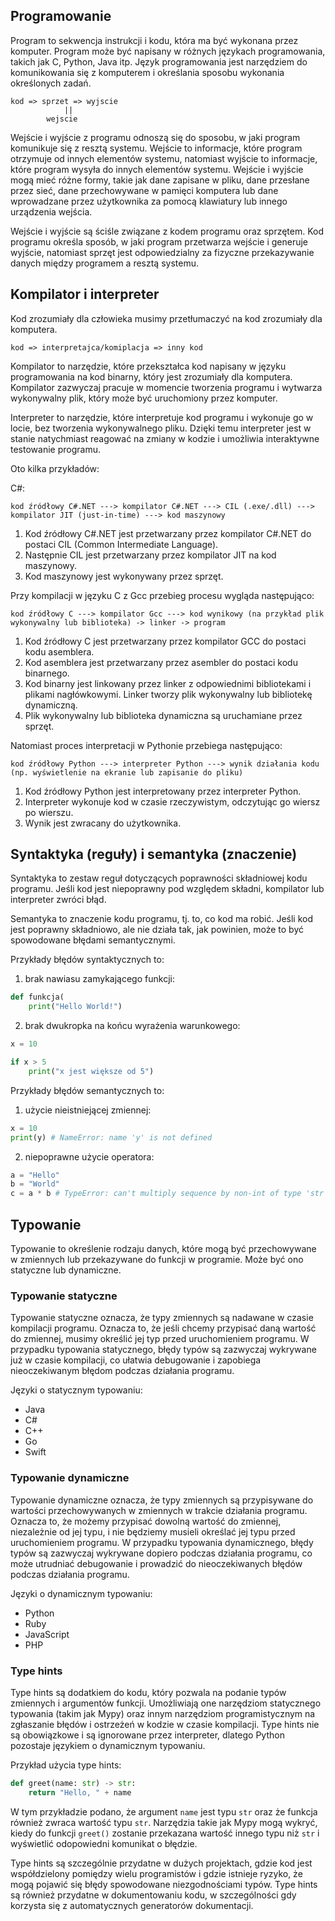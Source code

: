 ## Programowanie

Program to sekwencja instrukcji i kodu, która ma być wykonana przez komputer. Program może być napisany w różnych językach programowania, takich jak C, Python, Java itp. Język programowania jest narzędziem do komunikowania się z komputerem i określania sposobu wykonania określonych zadań.

```
kod => sprzet => wyjscie
            ||
        wejscie
```
      
Wejście i wyjście z programu odnoszą się do sposobu, w jaki program komunikuje się z resztą systemu. Wejście to informacje, które program otrzymuje od innych elementów systemu, natomiast wyjście to informacje, które program wysyła do innych elementów systemu. Wejście i wyjście mogą mieć różne formy, takie jak dane zapisane w pliku, dane przesłane przez sieć, dane przechowywane w pamięci komputera lub dane wprowadzane przez użytkownika za pomocą klawiatury lub innego urządzenia wejścia.

Wejście i wyjście są ściśle związane z kodem programu oraz sprzętem. Kod programu określa sposób, w jaki program przetwarza wejście i generuje wyjście, natomiast sprzęt jest odpowiedzialny za fizyczne przekazywanie danych między programem a resztą systemu. 

## Kompilator i interpreter

Kod zrozumiały dla człowieka musimy przetłumaczyć na kod zrozumiały dla komputera.

```
kod => interpretajca/komiplacja => inny kod
```

Kompilator to narzędzie, które przekształca kod napisany w języku programowania na kod binarny, który jest zrozumiały dla komputera. Kompilator zazwyczaj pracuje w momencie tworzenia programu i wytwarza wykonywalny plik, który może być uruchomiony przez komputer.

Interpreter to narzędzie, które interpretuje kod programu i wykonuje go w locie, bez tworzenia wykonywalnego pliku. Dzięki temu interpreter jest w stanie natychmiast reagować na zmiany w kodzie i umożliwia interaktywne testowanie programu.

Oto kilka przykładów:

C#:

```
kod źródłowy C#.NET ---> kompilator C#.NET ---> CIL (.exe/.dll) ---> kompilator JIT (just-in-time) ---> kod maszynowy
```

1. Kod źródłowy C#.NET jest przetwarzany przez kompilator C#.NET do postaci CIL (Common Intermediate Language).
1. Następnie CIL jest przetwarzany przez kompilator JIT na kod maszynowy.
1. Kod maszynowy jest wykonywany przez sprzęt.

Przy kompilacji w języku C z Gcc przebieg procesu wygląda następująco:

```
kod źródłowy C ---> kompilator Gcc ---> kod wynikowy (na przykład plik wykonywalny lub biblioteka) -> linker -> program
```

1. Kod źródłowy C jest przetwarzany przez kompilator GCC do postaci kodu asemblera.
1. Kod asemblera jest przetwarzany przez asembler do postaci kodu binarnego.
1. Kod binarny jest linkowany przez linker z odpowiednimi bibliotekami i plikami nagłówkowymi. Linker tworzy plik wykonywalny lub bibliotekę dynamiczną.
1. Plik wykonywalny lub biblioteka dynamiczna są uruchamiane przez sprzęt.

Natomiast proces interpretacji w Pythonie przebiega następująco:

```
kod źródłowy Python ---> interpreter Python ---> wynik działania kodu (np. wyświetlenie na ekranie lub zapisanie do pliku)
```

1. Kod źródłowy Python jest interpretowany przez interpreter Python.
1. Interpreter wykonuje kod w czasie rzeczywistym, odczytując go wiersz po wierszu.
1. Wynik jest zwracany do użytkownika.

## Syntaktyka (reguły) i semantyka (znaczenie)

Syntaktyka to zestaw reguł dotyczących poprawności składniowej kodu programu. Jeśli kod jest niepoprawny pod względem składni, kompilator lub interpreter zwróci błąd.

Semantyka to znaczenie kodu programu, tj. to, co kod ma robić. Jeśli kod jest poprawny składniowo, ale nie działa tak, jak powinien, może to być spowodowane błędami semantycznymi.

Przykłady błędów syntaktycznych to:

1. brak nawiasu zamykającego funkcji:

```python
def funkcja(
    print("Hello World!")
```

2. brak dwukropka na końcu wyrażenia warunkowego:

```python
x = 10

if x > 5
    print("x jest większe od 5")
```

Przykłady błędów semantycznych to:

1. użycie nieistniejącej zmiennej:

```python
x = 10
print(y) # NameError: name 'y' is not defined
```

2. niepoprawne użycie operatora:

```python
a = "Hello"
b = "World"
c = a * b # TypeError: can't multiply sequence by non-int of type 'str'
```

## Typowanie

Typowanie to określenie rodzaju danych, które mogą być przechowywane w zmiennych lub przekazywane do funkcji w programie. Może być ono statyczne lub dynamiczne.

### Typowanie statyczne

Typowanie statyczne oznacza, że typy zmiennych są nadawane w czasie kompilacji programu. Oznacza to, że jeśli chcemy przypisać daną wartość do zmiennej, musimy określić jej typ przed uruchomieniem programu. W przypadku typowania statycznego, błędy typów są zazwyczaj wykrywane już w czasie kompilacji, co ułatwia debugowanie i zapobiega nieoczekiwanym błędom podczas działania programu.

Języki o statycznym typowaniu:

* Java
* C#
* C++
* Go
* Swift
    
### Typowanie dynamiczne

Typowanie dynamiczne oznacza, że typy zmiennych są przypisywane do wartości przechowywanych w zmiennych w trakcie działania programu. Oznacza to, że możemy przypisać dowolną wartość do zmiennej, niezależnie od jej typu, i nie będziemy musieli określać jej typu przed uruchomieniem programu. W przypadku typowania dynamicznego, błędy typów są zazwyczaj wykrywane dopiero podczas działania programu, co może utrudniać debugowanie i prowadzić do nieoczekiwanych błędów podczas działania programu.

Języki o dynamicznym typowaniu:

* Python
* Ruby
* JavaScript
* PHP

### Type hints 

Type hints są dodatkiem do kodu, który pozwala na podanie typów zmiennych i argumentów funkcji. Umożliwiają one narzędziom statycznego typowania (takim jak Mypy) oraz innym narzędziom programistycznym na zgłaszanie błędów i ostrzeżeń w kodzie w czasie kompilacji. Type hints nie są obowiązkowe i są ignorowane przez interpreter, dlatego Python pozostaje językiem o dynamicznym typowaniu.

Przykład użycia type hints:

```python
def greet(name: str) -> str:
    return "Hello, " + name
```

W tym przykładzie podano, że argument `name` jest typu `str` oraz że funkcja również zwraca wartość typu `str`. Narzędzia takie jak Mypy mogą wykryć, kiedy do funkcji `greet()` zostanie przekazana wartość innego typu niż `str` i wyświetlić odopowiedni komunikat o błędzie.

Type hints są szczególnie przydatne w dużych projektach, gdzie kod jest współdzielony pomiędzy wielu programistów i gdzie istnieje ryzyko, że mogą pojawić się błędy spowodowane niezgodnościami typów. Type hints są również przydatne w dokumentowaniu kodu, w szczególności gdy korzysta się z automatycznych generatorów dokumentacji.
